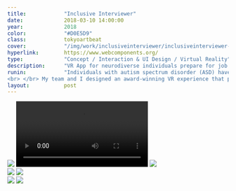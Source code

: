```yaml
---
title:            "Inclusive Interviewer"
date:             2018-03-10 14:00:00
year:             2018
color:            "#D0E5D9"
class:            tokyoartbeat
cover:            "/img/work/inclusiveinterviewer/inclusiveinterviewer-cover.svg"
hyperlink:        https://www.webcomponents.org/
type:             "Concept / Interaction & UI Design / Virtual Reality"
description:      "VR App for neurodiverse individuals prepare for job interviews "
runin:            "Individuals with autism spectrum disorder (ASD) have a broad range of conditions characterized by challenges with social skills, repetitive behaviors, speech and nonverbal communication. But neurodiverse individuals have unique talents that are beneficial and valuable to many employers. Because the average interview process is designed for neurotypical individuals, there is huge barrier and disadvantage for those with ASD to succeed in job interviews.  As Microsoft, we had an opportunity to buck this trend and level the playing field for neurodiverse individuals by leveraging emergent technologies like Mixed Reality and AI.
<br> </br> My team and I designed an award-winning VR experience that prepares individuals with cognitive disabilities for job interviews. As lead designer, I storyboarded the app experience, prototyped the hierarchical learning difficulty levels, art directed 3D coach avatars, and directed a promotional video showcasing the experience."
layout:           post
---
```


<div class="post-content-grid">
  <div class="post-content-column column-3 offset-1">
    <img class="post-content-screen iphone lazyload" src="{{ site.baseurl }}/img/work/inclusiveinterviewer/tab-home.png" />
    <video class="post-content-screen iphone lazyload" src="{{ site.baseurl }}/img/work/inclusiveinterviewer/tab-card-to-card.mp4" autoplay loop></video>
    <img class="post-content-screen iphone lazyload" src="{{ site.baseurl }}/img/work/inclusiveinterviewer/tab-login.png" />
  </div>
  <div class="post-content-column column-3">
    <img class="post-content-screen iphone radius-tab lazyload" src="{{ site.baseurl }}/img/work/inclusiveinterviewer/tab-en.png" />
    <img class="post-content-screen iphone lazyload" src="{{ site.baseurl }}/img/work/inclusiveinterviewer/tab-browse.png" />
  </div>
  <div class="post-content-column column-3 offset-2">
    <img class="post-content-screen iphone lazyload" src="{{ site.baseurl }}/img/work/inclusiveinterviewer/tab-map.png" />
    <img class="post-content-screen iphone radius-tab lazyload" src="{{ site.baseurl }}/img/work/tokyoartbeat/tab-jp.png" />
  </div>
</div>
